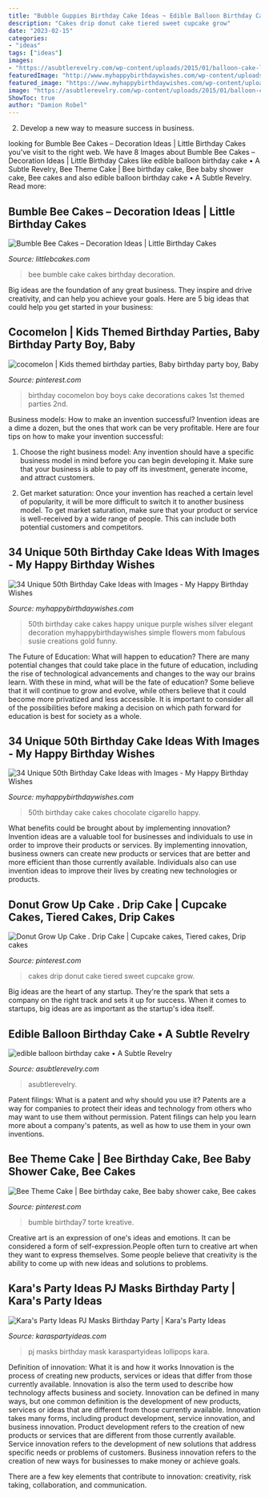 ```yaml
---
title: "Bubble Guppies Birthday Cake Ideas ~ Edible Balloon Birthday Cake • A Subtle Revelry"
description: "Cakes drip donut cake tiered sweet cupcake grow"
date: "2023-02-15"
categories:
- "ideas"
tags: ["ideas"]
images:
- "https://asubtlerevelry.com/wp-content/uploads/2015/01/balloon-cake-lite.jpg"
featuredImage: "http://www.myhappybirthdaywishes.com/wp-content/uploads/2016/09/chocolate-cigarello-50th-birthday-cakes.jpg"
featured_image: "https://www.myhappybirthdaywishes.com/wp-content/uploads/2016/09/dahlia-50th-birthday-cakes.jpg"
image: "https://asubtlerevelry.com/wp-content/uploads/2015/01/balloon-cake-lite.jpg"
ShowToc: true
author: "Damion Robel"
---
```



2. Develop a new way to measure success in business.

	

		
looking for Bumble Bee Cakes – Decoration Ideas | Little Birthday Cakes you've visit to the right web. We have 8 Images about Bumble Bee Cakes – Decoration Ideas | Little Birthday Cakes like edible balloon birthday cake • A Subtle Revelry, Bee Theme Cake | Bee birthday cake, Bee baby shower cake, Bee cakes and also edible balloon birthday cake • A Subtle Revelry. Read more:
		
    
## Bumble Bee Cakes – Decoration Ideas | Little Birthday Cakes

<img loading=lazy src="http://www.littlebcakes.com/wp-content/uploads/2014/01/Bumble-Bee-Cake.jpg" onerror="this.onerror=null;this.src='https://tse1.mm.bing.net/th?id=OIP.L8XUa_I7UN4F4Lu0HB5w8gHaJ6&amp;pid=15.1';" alt="Bumble Bee Cakes – Decoration Ideas | Little Birthday Cakes">

_Source: littlebcakes.com_

>bee bumble cake cakes birthday decoration. 

	

Big ideas are the foundation of any great business. They inspire and drive creativity, and can help you achieve your goals. Here are 5 big ideas that could help you get started in your business:

    
## Cocomelon | Kids Themed Birthday Parties, Baby Birthday Party Boy, Baby

<img loading=lazy src="https://i.pinimg.com/736x/b2/5e/02/b25e023982e674b3b2ce804267b9a142.jpg" onerror="this.onerror=null;this.src='https://tse1.mm.bing.net/th?id=OIP.J8ks9QP14H-i2nUxFeU2NAHaJ4&amp;pid=15.1';" alt="cocomelon | Kids themed birthday parties, Baby birthday party boy, Baby">

_Source: pinterest.com_

>birthday cocomelon boy boys cake decorations cakes 1st themed parties 2nd. 

	

Business models: How to make an invention successful?
Invention ideas are a dime a dozen, but the ones that work can be very profitable. Here are four tips on how to make your invention successful:
1. Choose the right business model: Any invention should have a specific business model in mind before you can begin developing it. Make sure that your business is able to pay off its investment, generate income, and attract customers.

2. Get market saturation: Once your invention has reached a certain level of popularity, it will be more difficult to switch it to another business model. To get market saturation, make sure that your product or service is well-received by a wide range of people. This can include both potential customers and competitors.


    
## 34 Unique 50th Birthday Cake Ideas With Images - My Happy Birthday Wishes

<img loading=lazy src="https://www.myhappybirthdaywishes.com/wp-content/uploads/2016/09/dahlia-50th-birthday-cakes.jpg" onerror="this.onerror=null;this.src='https://tse3.mm.bing.net/th?id=OIP.MSVZkx5a14PwavBFdOYO4wHaLG&amp;pid=15.1';" alt="34 Unique 50th Birthday Cake Ideas with Images - My Happy Birthday Wishes">

_Source: myhappybirthdaywishes.com_

>50th birthday cake cakes happy unique purple wishes silver elegant decoration myhappybirthdaywishes simple flowers mom fabulous susie creations gold funny. 

	

The Future of Education: What will happen to education?
There are many potential changes that could take place in the future of education, including the rise of technological advancements and changes to the way our brains learn. With these in mind, what will be the fate of education? Some believe that it will continue to grow and evolve, while others believe that it could become more privatized and less accessible. It is important to consider all of the possibilities before making a decision on which path forward for education is best for society as a whole.

    
## 34 Unique 50th Birthday Cake Ideas With Images - My Happy Birthday Wishes

<img loading=lazy src="http://www.myhappybirthdaywishes.com/wp-content/uploads/2016/09/chocolate-cigarello-50th-birthday-cakes.jpg" onerror="this.onerror=null;this.src='https://tse4.mm.bing.net/th?id=OIP.5ZdZGaIJNHHN23eqAJaqPQHaJ3&amp;pid=15.1';" alt="34 Unique 50th Birthday Cake Ideas with Images - My Happy Birthday Wishes">

_Source: myhappybirthdaywishes.com_

>50th birthday cake cakes chocolate cigarello happy. 

	

What benefits could be brought about by implementing innovation?
Invention ideas are a valuable tool for businesses and individuals to use in order to improve their products or services. By implementing innovation, business owners can create new products or services that are better and more efficient than those currently available. Individuals also can use invention ideas to improve their lives by creating new technologies or products.

    
## Donut Grow Up Cake . Drip Cake | Cupcake Cakes, Tiered Cakes, Drip Cakes

<img loading=lazy src="https://i.pinimg.com/736x/bd/1d/5a/bd1d5ad6ad176faa1bc8732f4d849ab8.jpg" onerror="this.onerror=null;this.src='https://tse1.mm.bing.net/th?id=OIP.uB4mKYN6zOarCImhgv3KsgHaJ3&amp;pid=15.1';" alt="Donut Grow Up Cake . Drip Cake | Cupcake cakes, Tiered cakes, Drip cakes">

_Source: pinterest.com_

>cakes drip donut cake tiered sweet cupcake grow. 

	

Big ideas are the heart of any startup. They're the spark that sets a company on the right track and sets it up for success. When it comes to startups, big ideas are as important as the startup's idea itself. 

    
## Edible Balloon Birthday Cake • A Subtle Revelry

<img loading=lazy src="https://asubtlerevelry.com/wp-content/uploads/2015/01/balloon-cake-lite.jpg" onerror="this.onerror=null;this.src='https://tse4.mm.bing.net/th?id=OIP.xch13RgJww7TnsD66KUwPAHaLI&amp;pid=15.1';" alt="edible balloon birthday cake • A Subtle Revelry">

_Source: asubtlerevelry.com_

>asubtlerevelry. 

	

Patent filings: What is a patent and why should you use it?
Patents are a way for companies to protect their ideas and technology from others who may want to use them without permission. Patent filings can help you learn more about a company's patents, as well as how to use them in your own inventions.

    
## Bee Theme Cake | Bee Birthday Cake, Bee Baby Shower Cake, Bee Cakes

<img loading=lazy src="https://i.pinimg.com/736x/cc/eb/a7/cceba7b1e197a3bde2f1659881fe7bd7.jpg" onerror="this.onerror=null;this.src='https://tse1.mm.bing.net/th?id=OIP.BVNpVgQ2SZRJqFkC3Ip9dwHaH1&amp;pid=15.1';" alt="Bee Theme Cake | Bee birthday cake, Bee baby shower cake, Bee cakes">

_Source: pinterest.com_

>bumble birthday7 torte kreative. 

	

Creative art is an expression of one's ideas and emotions. It can be considered a form of self-expression.People often turn to creative art when they want to express themselves. Some people believe that creativity is the ability to come up with new ideas and solutions to problems.

    
## Kara&#039;s Party Ideas PJ Masks Birthday Party | Kara&#039;s Party Ideas

<img loading=lazy src="https://karaspartyideas.com/wp-content/uploads/2018/05/PJ-Masks-Birthday-Party-via-Karas-Party-Ideas-KarasPartyIdeascom11.jpeg" onerror="this.onerror=null;this.src='https://tse1.mm.bing.net/th?id=OIP.8hTgIXNWzc-EICwbscpomgHaLH&amp;pid=15.1';" alt="Kara&#039;s Party Ideas PJ Masks Birthday Party | Kara&#039;s Party Ideas">

_Source: karaspartyideas.com_

>pj masks birthday mask karaspartyideas lollipops kara. 

	

Definition of innovation: What it is and how it works
Innovation is the process of creating new products, services or ideas that differ from those currently available. Innovation is also the term used to describe how technology affects business and society. Innovation can be defined in many ways, but one common definition is the development of new products, services or ideas that are different from those currently available.
Innovation takes many forms, including product development, service innovation, and business innovation. Product development refers to the creation of new products or services that are different from those currently available. Service innovation refers to the development of new solutions that address specific needs or problems of customers. Business innovation refers to the creation of new ways for businesses to make money or achieve goals.

There are a few key elements that contribute to innovation: creativity, risk taking, collaboration, and communication.

